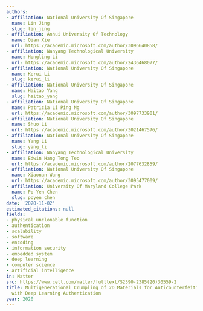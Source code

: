```yaml
---
authors:
- affiliation: National University Of Singapore
  name: Lin Jing
  slug: lin_jing
- affiliation: Anhui University Of Technology
  name: Qian Xie
  url: https://academic.microsoft.com/author/3096640858/
- affiliation: Nanyang Technological University
  name: Hongling Li
  url: https://academic.microsoft.com/author/2436468077/
- affiliation: National University Of Singapore
  name: Kerui Li
  slug: kerui_li
- affiliation: National University Of Singapore
  name: Haitao Yang
  slug: haitao_yang
- affiliation: National University Of Singapore
  name: Patricia Li Ping Ng
  url: https://academic.microsoft.com/author/3097733901/
- affiliation: National University Of Singapore
  name: Shuo Li
  url: https://academic.microsoft.com/author/3021467576/
- affiliation: National University Of Singapore
  name: Yang Li
  slug: yang_li
- affiliation: Nanyang Technological University
  name: Edwin Hang Tong Teo
  url: https://academic.microsoft.com/author/2077632859/
- affiliation: National University Of Singapore
  name: Xiaonan Wang
  url: https://academic.microsoft.com/author/3095477009/
- affiliation: University Of Maryland College Park
  name: Po-Yen Chen
  slug: poyen_chen
date: '2020-11-02'
estimated_citations: null
fields:
- physical unclonable function
- authentication
- scalability
- software
- encoding
- information security
- embedded system
- deep learning
- computer science
- artificial intelligence
in: Matter
src: https://www.cell.com/matter/fulltext/S2590-2385(20)30559-2
title: Multigenerational Crumpling of 2D Materials for Anticounterfeiting Patterns
  with Deep Learning Authentication
year: 2020
---
```

